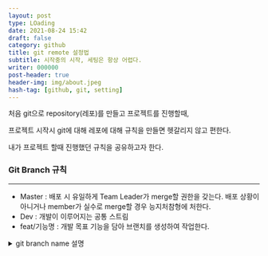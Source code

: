 ```yaml
---
layout: post
type: LOading
date: 2021-08-24 15:42
draft: false
category: github
title: git remote 설정법
subtitle: 시작중의 시작, 세팅은 항상 어렵다.
writer: 000000
post-header: true
header-img: img/about.jpeg
hash-tag: [github, git, setting]
---
```


처음 git으로 repository(레포)를 만들고 프로젝트를 진행할때,

프로젝트 시작시 git에 대해 레포에 대해 규칙을 만들면 헷갈리지 않고 편한다.

내가 프로젝트 할때 진행했던 규칙을 공유하고자 한다.

### Git Branch 규칙

------

- Master : 배포 시 유일하게 Team Leader가 merge할 권한을 갖는다. 배포 상황이 아니거나 member가 실수로 merge할 경우 능지처참형에 처한다.
- Dev : 개발이 이루어지는 공통 스트림
- feat/기능명 : 개발 목표 기능을 담아 브랜치를 생성하여 작업한다.

<details>
<summary>git branch name 설명</summary>
<div markdow>
  Master, Dev, feat/기능명 : branch 이름이다. Master는 배포전까지 건드리지 않는것으로 하고 포크 후 각자 branch이름은 feat/기능명으로 하고 push후 merge를 Dev로 해서 branch 관리를 한다.<br>
이때 branch를 터미널을 사용해서 git clone을 하지 않고 .zip 파일로 다운받을 경우 연결이 끊어서 merge가 되지 않는 경우가 발생할수도 있으니 귀찮더라도 터미널을 이용하여 다운받는것을 추천한다.<br>
왜 이렇게 branch 이름을 설정 하는지는 차후 git-flow에 대해 다시한번 블로깅 하겠다...만,<br>
간추려 말하면 효율적으로 branch를 관리하기 위함이며 엄밀히 말하면 프로젝트 팀 내에서 정한 규칙이다.
  </div>



### 첫 작업 가이드

------

1. Fork Repo
2. $ git clone (fork repo URL)
3. $ git remote add pair (main repo URL)
4. $ git remote -v
5. $ git add .
6. $ git commit -m 'first set'
7. $ git checkout -b dev
8. $ git pull pair dev

<details>
<summary>첫 작업 시 주의 사항</summary>
<div markdow>
1. Fork Repo : Repo를 내 github으로 포크를 먼저 해준다.<br>
2. git clone (fork repo URL) : 터미널을 사용하여 다운받을 장소(폴더)로 이동한뒤 해당 git clone을 한다. 이때 적어야할 URL은 퍼온 내 주소가 적힌 Fork가 된 주소이다.( 하..이거 존나 중요한데 접기안이라 강조가 안되네...나중에 안된다고 징징거리지 말고 여기에 니꺼주소 제대로 적었는지 확인하자 제발...)<br>
3. git remote add pair (main repo URL) : pair라는 이름으로 main repo URL을 연결된다. 이때 pair는 규칙으로 정한건데 한번 정한걸로 쭉 사용하게 되니 오타 나지 않도록 하자(pari 라던지...piar 라던지... 이거 한번 잘못하면 리모트를 다시하거나 프로젝트 끝날때 까지 저대로 사용해야되서 굉장히 불편한 일이 생긴다..)<br>
4. git remote -v : 연결된 remote 현황을 확인할수 있다.<br>
5 ~ 6. git add 와 git commit 하는 것이다. 정확한 정보는 git 사용법 자체에 대해서 설명하는 문서를 찾아보자.<br>
7. git checkout -b dev : 새로운 branch를 생성하게 된다. 이때 만들어진 repo는 1번에서 내 github으로 연결되어 있으니 push할때 내 github에도 repo가 생성되게 된다. 그리고 branch를 만들때의 코드를 그대로 가지고 오기 때문에 직전의 repo상태에 대해서 유의하자.(문제 많은 repo에서 새 branch를 만들고 그 위에 pull을 실행하면 conflict가 많이 나게되어 귀찮아 지는 경우가 생긴다.) 처음 실행하는 경우에는 코드가 없는 상태라 상관없긴하다.<br>
8. git pull pair dev: 생성된 새 branch에 pair로 연결된 repo의 dev 브랜치에서 pull을 당겨 온다.(pair가 되어 있지 않다면 piar자리에 URL을 직접 넣어도 되지만, 매번 URL을 직접 넣기가 힘들어 remote처리를 하는것이다.)<br>
  </div>



### 반복 작업 가이드

------

1. (작업 착수) $ git checkout -b feat/기능명
2. (작업 완료) $ git add . $ git commit -m '[서버/클라이언트/CSS] 작업내용'
3. (업로드) $ git push origin (브랜치명)
4. (로컬 초기화) $ git checkout dev
5. 깃허브에서 메인 repo로 PR을 전송합니다
6. 다음날 merge가 완료된 상태임을 확인합니다
7. (최신화) $ git pull pair dev
8. 작업 착수를 위해 1번부터 반복합니다

<details>
<summary>반복 작업 시 주의사항</summary>
<div markdow>
  반복작업시 주의할 점은 새 branch 생성하는것을 잊어먹지 말자. <br>  처음에는 적응이 되지 않아 conflict가 많이 발생할것이다.  <br> 조금만 주의하면 conflict로 인한 귀찮음을 줄일수 있다.
  </div>



깔끔한 github 환경을 유지하려고 하는데 쉽지가 않다.

더 큰 귀찮음을 방지하기 위해 처음에 조금만 귀찮고자 하는것이다.

처음할때는 왜 이렇게 하지 했는데,

알면알수록 개발자들을 위한 개발툴을 개발하신 분들이 존경스럽다.
